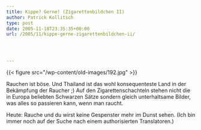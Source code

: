 ```yaml
---
title: Kippe? Gerne! (Zigarettenbildchen II)
author: Patrick Kollitsch
type: post
date: 2005-11-18T23:35:35+00:00
url: /2005/11/kippe-gerne-zigarettenbildchen-ii/




---
```

{{< figure src="/wp-content/old-images/192.jpg" >}}

Rauchen ist b&ouml;se. Und Thailand ist das wohl konsequenteste Land in der Bek&auml;mpfung der Raucher ;) Auf den Zigarettenschachteln stehen nicht die in Europa beliebten Schwarzen S&auml;tze sondern gleich unterhaltsame Bilder, was alles so passieren kann, wenn man raucht.

Heute: Rauche und du wirst keine Gespenster mehr im Dunst sehen. (Ich bin immer noch auf der Suche nach einem authorisierten Translatoren.)